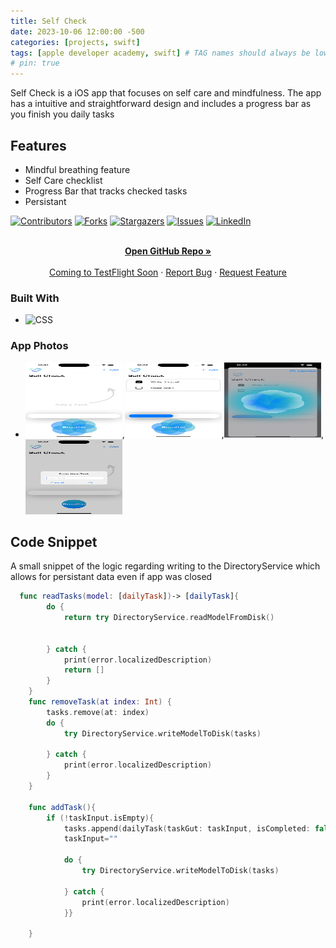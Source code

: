 ```yaml
---
title: Self Check
date: 2023-10-06 12:00:00 -500
categories: [projects, swift]
tags: [apple developer academy, swift] # TAG names should always be lowercase
# pin: true
---
```


Self Check is a iOS app that focuses on self care and mindfulness. The app has a intuitive and straightforward design and includes a progress bar as you finish you daily tasks

## Features

- Mindful breathing feature
- Self Care checklist
- Progress Bar that tracks checked tasks
- Persistant 


[![Contributors][contributors-shield]][contributors-url]
[![Forks][forks-shield]][forks-url]
[![Stargazers][stars-shield]][stars-url]
[![Issues][issues-shield]][issues-url]
[![LinkedIn][linkedin-shield]][linkedin-url]

<!-- PROJECT LOGO -->

  <p align="center">
    <br />
    <a href="https://github.com/ajeddin/selfCheck"><strong>Open GitHub Repo »</strong></a>
    <br />
    <br />
    <a href="">Coming to TestFlight Soon</a>
    ·
    <a href="https://github.com/ajeddin/selfCheck/issues">Report Bug</a>
    ·
    <a href="https://github.com/ajeddin/selfCheck/issues">Request Feature</a>
  </p>

### Built With

- ![CSS][swift]

<!-- ROADMAP -->
### App Photos
- <img  width="155" height="120" src="/selfcheckImages/hp.png">,<img  width="155" height="120" src="/selfcheckImages/hp2.png">,<img  width="155" height="120" src="/selfcheckImages/breath.png">, <img  width="155" height="120" src="/selfcheckImages/addTask.png">





## Code Snippet
A small snippet of the logic regarding writing to the DirectoryService which allows for persistant data even if app was closed

```swift
  func readTasks(model: [dailyTask])-> [dailyTask]{
        do {
            return try DirectoryService.readModelFromDisk()


        } catch {
            print(error.localizedDescription)
            return []
        }
    }
    func removeTask(at index: Int) {
        tasks.remove(at: index)
        do {
            try DirectoryService.writeModelToDisk(tasks)

        } catch {
            print(error.localizedDescription)
        }
    }

    func addTask(){
        if (!taskInput.isEmpty){
            tasks.append(dailyTask(taskGut: taskInput, isCompleted: false))
            taskInput=""

            do {
                try DirectoryService.writeModelToDisk(tasks)

            } catch {
                print(error.localizedDescription)
            }}

    }
```

<!-- MARKDOWN LINKS & IMAGES -->
<!-- https://www.markdownguide.org/basic-syntax/#reference-style-links -->

[contributors-shield]: https://img.shields.io/github/contributors/ajeddin/selfCheck.svg?style=for-the-badge
[contributors-url]: https://github.com/ajeddin/selfCheck/graphs/contributors
[forks-shield]: https://img.shields.io/github/forks/ajeddin/selfCheck.svg?style=for-the-badge
[forks-url]: https://github.com/ajeddin/selfCheck/network/members
[stars-shield]: https://img.shields.io/github/stars/ajeddin/selfCheck.svg?style=for-the-badge
[stars-url]: https://github.com/ajeddin/selfCheck/stargazers
[issues-shield]: https://img.shields.io/github/issues/ajeddin/selfCheck.svg?style=for-the-badge
[issues-url]: https://github.com/ajeddin/selfCheck/issues
[license-shield]: https://img.shields.io/github/license/ajeddin/selfCheck.svg?style=for-the-badge
[license-url]: https://github.com/ajeddin/selfCheck/blob/master/LICENSE.txt
[linkedin-shield]: https://img.shields.io/badge/-LinkedIn-black.svg?style=for-the-badge&logo=linkedin&colorB=555
[linkedin-url]: https://linkedin.com/in/ajedev
[product-screenshot]: images/screenshot.png
[next.js]: https://img.shields.io/badge/next.js-000000?style=for-the-badge&logo=nextdotjs&logoColor=white
[next-url]: https://nextjs.org/
[react.js]: https://img.shields.io/badge/React-20232A?style=for-the-badge&logo=react&logoColor=61DAFB
[react-url]: https://reactjs.org/
[vue.js]: https://img.shields.io/badge/Vue.js-35495E?style=for-the-badge&logo=vuedotjs&logoColor=4FC08D
[vue-url]: https://vuejs.org/
[angular.io]: https://img.shields.io/badge/Angular-DD0031?style=for-the-badge&logo=angular&logoColor=white
[angular-url]: https://angular.io/
[svelte.dev]: https://img.shields.io/badge/Svelte-4A4A55?style=for-the-badge&logo=svelte&logoColor=FF3E00
[svelte-url]: https://svelte.dev/
[laravel.com]: https://img.shields.io/badge/Laravel-FF2D20?style=for-the-badge&logo=laravel&logoColor=white
[laravel-url]: https://laravel.com
[bootstrap.com]: https://img.shields.io/badge/Bootstrap-563D7C?style=for-the-badge&logo=bootstrap&logoColor=white
[bootstrap-url]: https://getbootstrap.com
[jquery.com]: https://img.shields.io/badge/jQuery-0769AD?style=for-the-badge&logo=jquery&logoColor=white
[jquery-url]: https://jquery.com
[javascript]: https://img.shields.io/badge/javascript-%23323330.svg?style=for-the-badge&logo=javascript&logoColor=%23F7DF1E
[java]: https://img.shields.io/badge/java-%23ED8B00.svg?style=for-the-badge&logo=java&logoColor=white
[nodejs]: https://img.shields.io/badge/node.js-6DA55F?style=for-the-badge&logo=node.js&logoColor=white
[postgres]: https://img.shields.io/badge/postgres-%23316192.svg?style=for-the-badge&logo=postgresql&logoColor=white
[Swift]: https://img.shields.io/badge/Swift-FA7343?style=for-the-badge&logo=swift&logoColor=white
[html5]: https://img.shields.io/badge/html5-%23E34F26.svg?style=for-the-badge&logo=html5&logoColor=white

